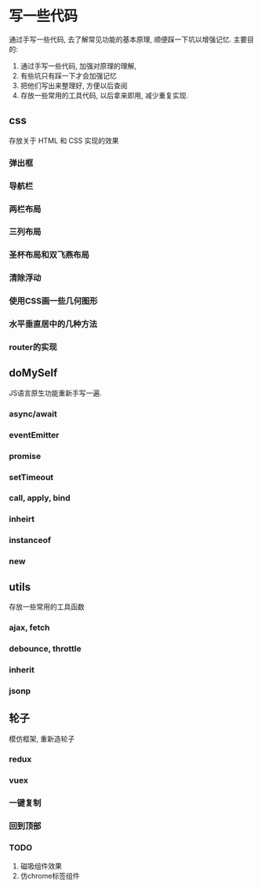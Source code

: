 # 写一些代码
通过手写一些代码, 去了解常见功能的基本原理, 顺便踩一下坑以增强记忆.
主要目的:
1. 通过手写一些代码, 加强对原理的理解, 
2. 有些坑只有踩一下才会加强记忆
3. 把他们写出来整理好, 方便以后查阅
4. 存放一些常用的工具代码, 以后拿来即用, 减少重复实现.

## css
存放关于 HTML 和 CSS 实现的效果

### 弹出框

### 导航栏

### 两栏布局

### 三列布局

### 圣杯布局和双飞燕布局

### 清除浮动

### 使用CSS画一些几何图形

### 水平垂直居中的几种方法

### router的实现


## doMySelf
JS语言原生功能重新手写一遍.

### async/await

### eventEmitter

### promise

### setTimeout

### call, apply, bind

### inheirt

### instanceof

### new


## utils
存放一些常用的工具函数

### ajax, fetch

### debounce, throttle

### inherit

### jsonp

## 轮子
模仿框架, 重新造轮子

### redux

### vuex

### 一键复制

### 回到顶部

### TODO
1. 磁吸组件效果
2. 仿chrome标签组件